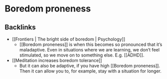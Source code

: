 # Boredom proneness

## Backlinks
* [[Frontiers | The bright side of boredom | Psychology]]
	* [[Boredom proneness]] is when this becomes so pronounced that it’s maladaptive. Even in situations where we are learning, we don’t feel stimulated, so we move on to something else. E.g. [[ADHD]].
* [[Meditation increases boredom tolerance]]
	* But it can also be adaptive, if you have high [[Boredom proneness]]. Then it can allow you to, for example, stay with a situation for longer.

<!-- {BearID:48F8B932-8FCF-4B53-AC98-C3D76FD614E9-7853-00000A43EF558330} -->
